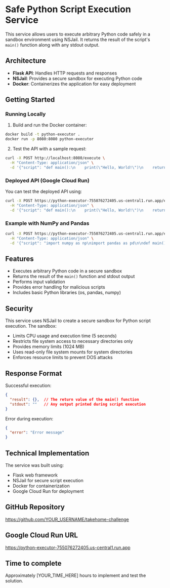 # Safe Python Script Execution Service

This service allows users to execute arbitrary Python code safely in a sandbox environment using NSJail. It returns the result of the script's `main()` function along with any stdout output.

## Architecture

- **Flask API**: Handles HTTP requests and responses
- **NSJail**: Provides a secure sandbox for executing Python code
- **Docker**: Containerizes the application for easy deployment

## Getting Started

### Running Locally

1. Build and run the Docker container:

```bash
docker build -t python-executor .
docker run -p 8080:8080 python-executor
```

2. Test the API with a sample request:

```bash
curl -X POST http://localhost:8080/execute \
  -H "Content-Type: application/json" \
  -d '{"script": "def main():\n    print(\"Hello, World!\")\n    return {\"message\": \"Success\"}"}'
```

### Deployed API (Google Cloud Run)

You can test the deployed API using:

```bash
curl -X POST https://python-executor-755076272405.us-central1.run.app/execute \
  -H "Content-Type: application/json" \
  -d '{"script": "def main():\n    print(\"Hello, World!\")\n    return {\"message\": \"Success\"}"}'
```

### Example with NumPy and Pandas

```bash
curl -X POST https://python-executor-755076272405.us-central1.run.app/execute \
  -H "Content-Type: application/json" \
  -d '{"script": "import numpy as np\nimport pandas as pd\n\ndef main():\n    print(\"Using NumPy and Pandas\")\n    arr = np.array([1, 2, 3])\n    df = pd.DataFrame({\"A\": arr})\n    return {\"sum\": int(np.sum(arr)), \"shape\": df.shape[0]}"}'
```

## Features

- Executes arbitrary Python code in a secure sandbox
- Returns the result of the `main()` function and stdout output
- Performs input validation
- Provides error handling for malicious scripts
- Includes basic Python libraries (os, pandas, numpy)

## Security

This service uses NSJail to create a secure sandbox for Python script execution. The sandbox:

- Limits CPU usage and execution time (5 seconds)
- Restricts file system access to necessary directories only
- Provides memory limits (1024 MB)
- Uses read-only file system mounts for system directories
- Enforces resource limits to prevent DOS attacks

## Response Format

Successful execution:
```json
{
  "result": {},  // The return value of the main() function
  "stdout": ""   // Any output printed during script execution
}
```

Error during execution:
```json
{
  "error": "Error message"
}
```

## Technical Implementation

The service was built using:
- Flask web framework
- NSJail for secure script execution
- Docker for containerization
- Google Cloud Run for deployment

## GitHub Repository

https://github.com/YOUR_USERNAME/takehome-challenge

## Google Cloud Run URL

https://python-executor-755076272405.us-central1.run.app

## Time to complete

Approximately [YOUR_TIME_HERE] hours to implement and test the solution.
